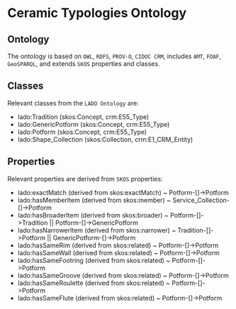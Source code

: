 # Ceramic Typologies Ontology

## Ontology

The ontology is based on `OWL`, `RDFS`, `PROV-O`, `CIDOC CRM`, includes `AMT`, `FOAF`, `GeoSPARQL`, and extends `SKOS` properties and classes.

## Classes

Relevant classes from the `LADO Ontology` are:

-   lado:Tradition (skos:Concept, crm:E55_Type)
-   lado:GenericPotform (skos:Concept, crm:E55_Type)
-   lado:Potform (skos:Concept, crm:E55_Type)
-   lado:Shape_Collection (skos:Collection, crm:E1_CRM_Entity)

## Properties

Relevant properties are derived from `SKOS` properties:

-   lado:exactMatch (derived from skos:exactMatch) ~ Potform-\[]->Potform
-   lado:hasMemberItem (derived from skos:member) ~ Service_Collection-\[]->Potform
-   lado:hasBroaderItem (derived from skos:broader) ~ Potform-\[]->Tradition ||  Potform-\[]->GenericPotform
-   lado:hasNarrowerItem (derived from skos:narrower) ~ Tradition-\[]->Potform ||  GenericPotform-\[]->Potform
-   lado:hasSameRim (derived from skos:related) ~ Potform-\[]->Potform
-   lado:hasSameWall (derived from skos:related) ~ Potform-\[]->Potform
-   lado:hasSameFootring (derived from skos:related) ~ Potform-\[]->Potform
-   lado:hasSameGroove (derived from skos:related) ~ Potform-\[]->Potform
-   lado:hasSameRoulette (derived from skos:related) ~ Potform-\[]->Potform
-   lado:hasSameFlute (derived from skos:related) ~ Potform-\[]->Potform
